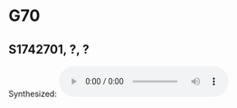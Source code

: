 # G70
## S1742701, ?, ?
<td style="text-align: center; vertical-align: middle;">Synthesized:</td>
<td style="text-align: center; vertical-align: middle;"><audio src = "assets/5-253094-B-49.wav" controls preload></audio></td>